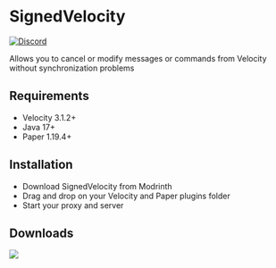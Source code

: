 # SignedVelocity

[![Discord](https://img.shields.io/discord/899740810956910683?color=7289da&label=Discord)](https://discord.gg/5NMMzK5mAn)

Allows you to cancel or modify messages or commands from Velocity without synchronization problems

## Requirements
- Velocity 3.1.2+
- Java 17+
- Paper 1.19.4+

## Installation
- Download SignedVelocity from Modrinth
- Drag and drop on your Velocity and Paper plugins folder
- Start your proxy and server

## Downloads

[![](https://raw.githubusercontent.com/Prospector/badges/master/modrinth-badge-72h-padded.png)](https://modrinth.com/plugin/signedvelocity)
